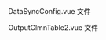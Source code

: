 DataSyncConfig.vue 文件
<template>
  <a-modal v-model:visible="visible" title="数据同步配置" @ok="handleOk" @cancel="handleCancel" width="1000px">
    <a-form :model="formState" :label-col="{ span: 6 }" :wrapper-col="{ span: 18 }">
      <!-- 前面的表单内容保持不变 -->
      <a-row :gutter="[24, 24]">
        <a-col :span="12">
          <a-form-item label="源数据库">
            <a-input value="源数据库" disabled />
          </a-form-item>
        </a-col>
        <a-col :span="12">
          <a-form-item label="目标数据库">
            <a-input value="目标数据库" disabled />
          </a-form-item>
        </a-col>
      </a-row>

      <a-row :gutter="[24, 24]">
        <a-col :span="12">
          <a-form-item label="装载方式">
            <a-select v-model:value="formState.loadMethod" placeholder="请选择装载方式">
              <a-select-option value="option1">选项一</a-select-option>
              <a-select-option value="option2">选项二</a-select-option>
            </a-select>
          </a-form-item>
        </a-col>
        <a-col :span="12">
          <a-form-item label="源表的数据源">
            <a-select v-model:value="formState.sourceDataSource" placeholder="请选择源表的数据源">
              <a-select-option value="source1">源数据源1</a-select-option>
              <a-select-option value="source2">源数据源2</a-select-option>
            </a-select>
          </a-form-item>
        </a-col>
      </a-row>

      <a-row :gutter="[24, 24]">
        <a-col :span="12">
          <a-form-item label="源表">
            <a-select v-model:value="formState.sourceTable" placeholder="请选择源表">
              <a-select-option value="table1">表1</a-select-option>
              <a-select-option value="table2">表2</a-select-option>
            </a-select>
          </a-form-item>
        </a-col>
        <a-col :span="12">
          <a-form-item label="目标表的数据源">
            <a-select v-model:value="formState.targetDataSource" placeholder="请选择目标表的数据源">
              <a-select-option value="target1">目标数据源1</a-select-option>
              <a-select-option value="target2">目标数据源2</a-select-option>
            </a-select>
          </a-form-item>
        </a-col>
      </a-row>

      <a-row :gutter="[24, 24]">
        <a-col :span="12">
          <a-form-item label="目标表">
            <a-select v-model:value="formState.targetTable" placeholder="请选择目标表">
              <a-select-option value="table1">表1</a-select-option>
              <a-select-option value="table2">表2</a-select-option>
            </a-select>
          </a-form-item>
        </a-col>
      </a-row>

      <!-- 字段映射配置项表格 -->
      <template v-if="formState.loadMethod === 'option2'">
        <a-button type="primary" style="margin-bottom: 16px" @click="handleAdd">
          <plus-outlined /> 新增字段映射
        </a-button>

        <!-- 使用 OutputClmnTable 替换原有的 a-table -->
        <OutputClmnTable
          :columns="columns"
          :dataSource="tableData"
          :pagination="false"
          bordered
          :scroll="{ x: '100%' }"
          row-key="key"
          @cell-change="handleFieldChange"
          @delete-row="handleDelete"
        />
      </template>
    </a-form>
  </a-modal>
</template>

<script lang="ts">
import { defineComponent, reactive, toRefs } from 'vue';
import { message } from 'ant-design-vue';
import { PlusOutlined } from '@ant-design/icons-vue';
import OutputClmnTable from './OutputClmnTable2.vue';

interface TableItem {
  key: number;
  sourceColumn: string;
  sourceColumnCn: string;
  sourceColumnType: string;
  sourceColumnLength: string;
  sourceColumnPrecision: string;
  isPrimaryKey: string;
  targetColumn: string;
  targetColumnCn: string;
  targetColumnType: string;
  targetColumnLength: string;
  targetColumnPrecision: string;
  [key: string]: any;
}

export default defineComponent({
  name: 'DataSyncConfig',
  components: {
    PlusOutlined,
    OutputClmnTable,
  },
  setup() {
    const state = reactive({
      visible: false,
      formState: {
        loadMethod: '',
        sourceDataSource: '',
        sourceTable: '',
        targetDataSource: '',
        targetTable: '',
      },
      tableData: [] as TableItem[],
      columns: [
        {
          title: '序号',
          dataIndex: 'index',
          width: 60,
          align: 'center',
        },
        {
          title: '源表字段',
          dataIndex: 'sourceColumn',
          width: 120,
          editable: true,
          placeholder: '请输入源表字段',
        },
        {
          title: '源表字段中文名',
          dataIndex: 'sourceColumnCn',
          width: 150,
          editable: true,
          placeholder: '请输入源表字段中文名',
        },
        {
          title: '源表字段类型',
          dataIndex: 'sourceColumnType',
          width: 120,
          type: 'select',
          editable: true,
          options: [
            { value: 'VARCHAR', label: 'VARCHAR' },
            { value: 'INTEGER', label: 'INTEGER' },
            { value: 'DECIMAL', label: 'DECIMAL' },
            { value: 'DATETIME', label: 'DATETIME' },
          ],
        },
        {
          title: '源表字段长度',
          dataIndex: 'sourceColumnLength',
          width: 120,
          editable: true,
          placeholder: '请输入字段长度',
        },
        {
          title: '源表字段精度',
          dataIndex: 'sourceColumnPrecision',
          width: 120,
          editable: true,
          placeholder: '请输入字段精度',
        },
        {
          title: '是否主键',
          dataIndex: 'isPrimaryKey',
          width: 100,
          type: 'select',
          editable: true,
          options: [
            { value: '是', label: '是' },
            { value: '否', label: '否' },
          ],
        },
        {
          title: '目标表字段',
          dataIndex: 'targetColumn',
          width: 120,
          editable: true,
          placeholder: '请输入目标表字段',
        },
        {
          title: '目标表字段中文名',
          dataIndex: 'targetColumnCn',
          width: 150,
          editable: true,
          placeholder: '请输入目标表字段中文名',
        },
        {
          title: '目标表字段类型',
          dataIndex: 'targetColumnType',
          width: 120,
          type: 'select',
          editable: true,
          options: [
            { value: 'VARCHAR', label: 'VARCHAR' },
            { value: 'INTEGER', label: 'INTEGER' },
            { value: 'DECIMAL', label: 'DECIMAL' },
            { value: 'DATETIME', label: 'DATETIME' },
          ],
        },
        {
          title: '目标表字段长度',
          dataIndex: 'targetColumnLength',
          width: 120,
          editable: true,
          placeholder: '请输入字段长度',
        },
        {
          title: '目标表字段精度',
          dataIndex: 'targetColumnPrecision',
          width: 120,
          editable: true,
          placeholder: '请输入字段精度',
        },
        {
          title: '操作',
          dataIndex: 'operation',
          width: 80,
          align: 'center',
        },
      ],
    });

    // 当单元格的值发生变化时调用该方法
    const handleFieldChange = (record: TableItem, dataIndex: string, value: any) => {
      const index = state.tableData.findIndex(item => item.key === record.key);
      if (index > -1) {
        // 使用 Object.assign 来更新对象
        Object.assign(state.tableData[index], { [dataIndex]: value });
      }
    };

    // 新增一行字段映射
    const handleAdd = () => {
      const newRow: TableItem = {
        key: Date.now(), // 使用时间戳作为唯一 key
        sourceColumn: '',
        sourceColumnCn: '',
        sourceColumnType: 'VARCHAR',
        sourceColumnLength: '',
        sourceColumnPrecision: '',
        isPrimaryKey: '否',
        targetColumn: '',
        targetColumnCn: '',
        targetColumnType: 'VARCHAR',
        targetColumnLength: '',
        targetColumnPrecision: '',
      };
      state.tableData = [...state.tableData, newRow];
    };

    // 删除行操作
    const handleDelete = (key: number) => {
      state.tableData = state.tableData.filter(item => item.key !== key);
      message.success('删除成功');
    };

    const handleOk = () => {
      if (!state.formState.loadMethod) {
        message.error('请选择装载方式');
        return;
      }
      if (state.formState.loadMethod === 'option2' && state.tableData.length === 0) {
        message.error('请添加字段映射');
        return;
      }
      console.log('Form State:', state.formState);
      console.log('Table Data:', state.tableData);
      state.visible = false;
    };

    const handleCancel = () => {
      state.visible = false;
    };

    const showModal = () => {
      state.visible = true;
    };

    return {
      ...toRefs(state),
      handleAdd,
      handleFieldChange,
      showModal,
      handleOk,
      handleCancel,
      handleDelete,
    };
  },
});
</script>

<style scoped>
/* 可在此处补充组件的局部样式 */
</style>




OutputClmnTable2.vue 文件
<template>
  <a-table
    :columns="internalColumns"
    :data-source="dataSource"
    :pagination="pagination"
    :bordered="bordered"
    :scroll="scroll"
    :rowKey="rowKey"
  >
    <template #bodyCell="{ column, record, index }">
      <template v-if="column.dataIndex === 'index'">
        {{ index + 1 }}
      </template>
      <template v-else-if="column.dataIndex === 'operation'">
        <a-button type="link" @click="onEdit(record)">编辑</a-button>
        <a-button type="link" danger @click="onDelete(record.key)">删除</a-button>
      </template>
      <template v-else>
        {{ record[column.dataIndex] }}
      </template>
    </template>
  </a-table>
  <!-- 编辑模态框 -->
  <a-modal v-model:visible="editModalVisible" title="编辑数据" @ok="handleSave" @cancel="handleCancel">
    <a-form :model="editingRecord" :label-col="labelCol" :wrapper-col="wrapperCol">
      <a-form-item v-for="col in editableColumns" :key="col.dataIndex" :label="col.title" :name="col.dataIndex">
        <a-select
          v-if="col.type === 'select'"
          v-model:value="editingRecord[col.dataIndex]"
          style="width: 100%"
          size="small"
        >
          <a-select-option v-for="option in col.options" :key="option.value" :value="option.value">
            {{ option.label }}
          </a-select-option>
        </a-select>
        <a-input v-else v-model:value="editingRecord[col.dataIndex]" size="small" />
      </a-form-item>
    </a-form>
  </a-modal>
</template>

<script lang="ts">
import { defineComponent, ref, computed, PropType } from 'vue';
import { message } from 'ant-design-vue';

interface ColumnProps {
  title: string;
  dataIndex: string;
  width?: number;
  align?: string;
  editable?: boolean;
  type?: 'text' | 'select';
  options?: { value: string; label: string }[];
  [key: string]: any;
}

interface TableItem {
  key: number;
  [key: string]: any;
}

export default defineComponent({
  name: 'OutputClmnTable',
  props: {
    columns: {
      type: Array as PropType<ColumnProps[]>,
      required: true,
    },
    dataSource: {
      type: Array as PropType<TableItem[]>,
      required: true,
    },
    pagination: {
      type: [Object, Boolean],
      default: false,
    },
    bordered: {
      type: Boolean,
      default: false,
    },
    scroll: {
      type: Object,
      default: () => ({}),
    },
    rowKey: {
      type: String,
      required: true,
    },
  },
  emits: ['cell-change', 'delete-row'],
  setup(props, { emit }) {
    const editModalVisible = ref(false);
    const editingRecord = ref<TableItem>({ key: -1 });
    const labelCol = { span: 6 };
    const wrapperCol = { span: 18 };

    const internalColumns = computed(() => {
      return props.columns.map((col) => {
        if (col.dataIndex === 'index') {
          return {
            ...col,
            customRender: ({ index }: { index: number }) => index + 1,
          };
        }
        return col;
      });
    });

    const editableColumns = computed(() => {
      return props.columns.filter((col) => col.editable);
    });

    const onEdit = (record: TableItem) => {
      editingRecord.value = { ...record };
      editModalVisible.value = true;
    };

    const handleSave = () => {
      emit('cell-change', editingRecord.value, null, editingRecord.value);
      editModalVisible.value = false;
    };

    const handleCancel = () => {
      editModalVisible.value = false;
    };

    const onDelete = (key: number) => {
      emit('delete-row', key);
    };

    return {
      internalColumns,
      editingRecord,
      editModalVisible,
      labelCol,
      wrapperCol,
      editableColumns,
      onEdit,
      handleSave,
      handleCancel,
      onDelete,
    };
  },
});
</script>

<style scoped>
/* 样式保持不变 */
</style>
